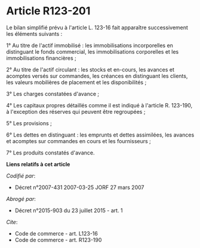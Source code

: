 # Article R123-201

Le bilan simplifié prévu à l'article L. 123-16 fait apparaître successivement les éléments suivants :

1° Au titre de l'actif immobilisé : les immobilisations incorporelles en distinguant le fonds commercial, les immobilisations
corporelles et les immobilisations financières ;

2° Au titre de l'actif circulant : les stocks et en-cours, les avances et acomptes versés sur commandes, les créances en
distinguant les clients, les valeurs mobilières de placement et les disponibilités ;

3° Les charges constatées d'avance ;

4° Les capitaux propres détaillés comme il est indiqué à l'article R. 123-190, à l'exception des réserves qui peuvent être
regroupées ;

5° Les provisions ;

6° Les dettes en distinguant : les emprunts et dettes assimilées, les avances et acomptes sur commandes en cours et les
fournisseurs ;

7° Les produits constatés d'avance.

**Liens relatifs à cet article**

_Codifié par_:

  - Décret n°2007-431 2007-03-25 JORF 27 mars 2007

_Abrogé par_:

  - Décret n°2015-903 du 23 juillet 2015 - art. 1

_Cite_:

  - Code de commerce - art. L123-16
  - Code de commerce - art. R123-190
